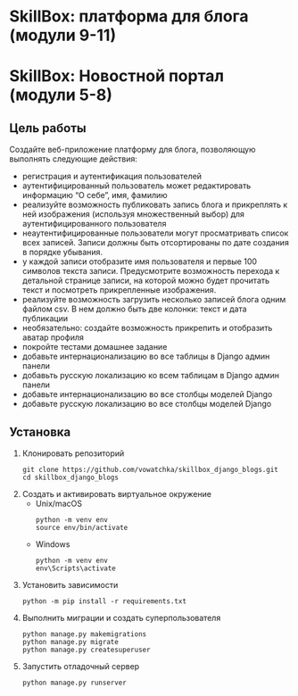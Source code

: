 # SkillBox: платформа для блога (модули 9-11)

# SkillBox: Новостной портал (модули 5-8)

## Цель работы
Создайте веб-приложение платформу для блога, позволяющую выполнять следующие действия:

* регистрация и аутентификация пользователей
* аутентифицированный пользователь может редактировать информацию “О себе”, имя, фамилию
* реализуйте  возможность публиковать запись блога и прикреплять к ней изображения (используя множественный выбор)  для аутентифицированного пользователя
* неаутентифицированные пользователи могут просматривать список всех записей. Записи должны быть отсортированы по дате создания в порядке убывания.
* у каждой записи отобразите имя пользователя и первые 100 символов текста записи. Предусмотрите возможность перехода к детальной странице записи, на которой можно будет прочитать текст и посмотреть прикрепленные изображения.
* реализуйте возможность загрузить несколько записей блога одним файлом csv. В нем должно быть две колонки: текст и дата публикации
* необязательно: создайте возможность прикрепить и отобразить аватар профиля
* покройте тестами домашнее задание
* добавьте интернационализацию во все таблицы в Django админ панели
* добавьть русскую локализацию ко всем таблицам в Django админ панели
* добавьте интернационализацию во все столбцы моделей Django
* добавьте русскую локализацию во все столбцы моделей Django

## Установка
1. Клонировать репозиторий
    ```
    git clone https://github.com/vowatchka/skillbox_django_blogs.git
    cd skillbox_django_blogs
    ```
2. Создать и активировать виртуальное окружение
    * Unix/macOS
        ```
        python -m venv env
        source env/bin/activate
        ```
    * Windows
        ```
        python -m venv env
        env\Scripts\activate
        ```
3. Установить зависимости
    ```
    python -m pip install -r requirements.txt
    ```
4. Выполнить миграции и создать суперпользователя
    ```
    python manage.py makemigrations
    python manage.py migrate
    python manage.py createsuperuser
    ```
5. Запустить отладочный сервер
    ```
    python manage.py runserver
    ```
